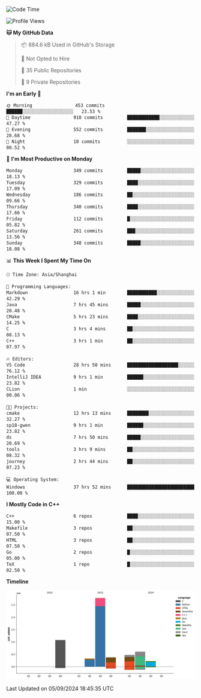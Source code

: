 <!--
**Salvely/Salvely** is a ✨ _special_ ✨ repository because its `README.md` (this file) appears on your GitHub profile.

Here are some ideas to get you started:

- 🔭 I’m currently working on ...
- 🌱 I’m currently learning ...
- 👯 I’m looking to collaborate on ...
- 🤔 I’m looking for help with ...
- 💬 Ask me about ...
- 📫 How to reach me: ...
- 😄 Pronouns: ...
- ⚡ Fun fact: ...
-->

<!--START_SECTION:waka-->
![Code Time](http://img.shields.io/badge/Code%20Time-975%20hrs%2051%20mins-blue)

![Profile Views](http://img.shields.io/badge/Profile%20Views-8-blue)

**🐱 My GitHub Data** 

> 📦 884.6 kB Used in GitHub's Storage 
 > 
> 🚫 Not Opted to Hire
 > 
> 📜 35 Public Repositories 
 > 
> 🔑 9 Private Repositories 
 > 
**I'm an Early 🐤** 

```text
🌞 Morning                453 commits         ██████░░░░░░░░░░░░░░░░░░░   23.53 % 
🌆 Daytime                910 commits         ████████████░░░░░░░░░░░░░   47.27 % 
🌃 Evening                552 commits         ███████░░░░░░░░░░░░░░░░░░   28.68 % 
🌙 Night                  10 commits          ░░░░░░░░░░░░░░░░░░░░░░░░░   00.52 % 
```
📅 **I'm Most Productive on Monday** 

```text
Monday                   349 commits         █████░░░░░░░░░░░░░░░░░░░░   18.13 % 
Tuesday                  329 commits         ████░░░░░░░░░░░░░░░░░░░░░   17.09 % 
Wednesday                186 commits         ██░░░░░░░░░░░░░░░░░░░░░░░   09.66 % 
Thursday                 340 commits         ████░░░░░░░░░░░░░░░░░░░░░   17.66 % 
Friday                   112 commits         █░░░░░░░░░░░░░░░░░░░░░░░░   05.82 % 
Saturday                 261 commits         ███░░░░░░░░░░░░░░░░░░░░░░   13.56 % 
Sunday                   348 commits         █████░░░░░░░░░░░░░░░░░░░░   18.08 % 
```


📊 **This Week I Spent My Time On** 

```text
🕑︎ Time Zone: Asia/Shanghai

💬 Programming Languages: 
Markdown                 16 hrs 1 min        ███████████░░░░░░░░░░░░░░   42.29 % 
Java                     7 hrs 45 mins       █████░░░░░░░░░░░░░░░░░░░░   20.48 % 
CMake                    5 hrs 23 mins       ████░░░░░░░░░░░░░░░░░░░░░   14.25 % 
C                        3 hrs 4 mins        ██░░░░░░░░░░░░░░░░░░░░░░░   08.13 % 
C++                      3 hrs 1 min         ██░░░░░░░░░░░░░░░░░░░░░░░   07.97 % 

🔥 Editors: 
VS Code                  28 hrs 50 mins      ███████████████████░░░░░░   76.12 % 
IntelliJ IDEA            9 hrs 1 min         ██████░░░░░░░░░░░░░░░░░░░   23.82 % 
CLion                    1 min               ░░░░░░░░░░░░░░░░░░░░░░░░░   00.06 % 

🐱‍💻 Projects: 
cmake                    12 hrs 13 mins      ████████░░░░░░░░░░░░░░░░░   32.27 % 
sp18-gwen                9 hrs 1 min         ██████░░░░░░░░░░░░░░░░░░░   23.82 % 
ds                       7 hrs 50 mins       █████░░░░░░░░░░░░░░░░░░░░   20.69 % 
tools                    3 hrs 9 mins        ██░░░░░░░░░░░░░░░░░░░░░░░   08.32 % 
journey                  2 hrs 44 mins       ██░░░░░░░░░░░░░░░░░░░░░░░   07.23 % 

💻 Operating System: 
Windows                  37 hrs 52 mins      █████████████████████████   100.00 % 
```

**I Mostly Code in C++** 

```text
C++                      6 repos             ████░░░░░░░░░░░░░░░░░░░░░   15.00 % 
Makefile                 3 repos             ██░░░░░░░░░░░░░░░░░░░░░░░   07.50 % 
HTML                     3 repos             ██░░░░░░░░░░░░░░░░░░░░░░░   07.50 % 
Go                       2 repos             █░░░░░░░░░░░░░░░░░░░░░░░░   05.00 % 
TeX                      1 repo              █░░░░░░░░░░░░░░░░░░░░░░░░   02.50 % 
```



**Timeline**

![Lines of Code chart](https://raw.githubusercontent.com/Salvely/Salvely/main/assets/bar_graph.png)


 Last Updated on 05/09/2024 18:45:35 UTC
<!--END_SECTION:waka-->
<!-- ### [![Typing SVG](https://readme-typing-svg.demolab.com?font=JetBrains+Mono&size=22&pause=1000&width=435&height=70&lines=Hi!+I'm+Wen+Gao.+Nice+to+see+you!)](https://git.io/typing-svg)

[![Salvely's GitHub stats](https://github-readme-stats.vercel.app/api?username=Salvely&count_private=true&show_icons=true&theme=buefy&include_all_commits=true)](https://github.com/anuraghazr/github-readme-stats)
[![Top Langs](https://github-readme-stats.vercel.app/api/top-langs/?username=Salvely)](https://github.com/anuraghazr/github-readme-stats)


![Leetcode Stats](https://leetcard.jacoblin.cool/Salvely?theme=wtf&font=Kameron&ext=activity&show_rank=true)

![](https://komarev.com/ghpvc/?username=Salvely)
-->
